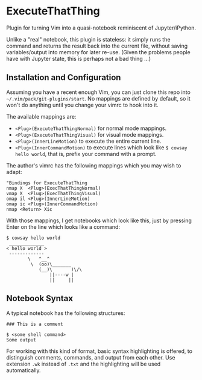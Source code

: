 ExecuteThatThing
====

Plugin for turning Vim into a quasi-notebook reminiscent of Jupyter/iPython.

Unlike a "real" notebook, this plugin is stateless: it simply runs the command and returns the result back into the current file, without saving variables/output into memory for later re-use.
(Given the problems people have with Jupyter state, this is perhaps not a bad thing ...)


Installation and Configuration
----

Assuming you have a recent enough Vim, you can just clone this repo into `~/.vim/pack/git-plugins/start`.
No mappings are defined by default, so it won't do anything until you change your vimrc to hook into it.

The available mappings are:

* `<Plug>(ExecuteThatThingNormal)` for normal mode mappings.
* `<Plug>(ExecuteThatThingVisual)` for visual mode mappings.
* `<Plug>(InnerLineMotion)` to execute the entire current line.
* `<Plug>(InnerCommandMotion)` to execute lines which look like `$ cowsay hello world`, that is, prefix your command with a prompt.

The author's vimrc has the following mappings which you may wish to adapt:

```
"Bindings for ExecuteThatThing
nmap X  <Plug>(ExecThatThingNormal)
vmap X  <Plug>(ExecThatThingVisual)
omap il <Plug>(InnerLineMotion)
omap ic <Plug>(InnerCommandMotion)
nmap <Return> Xic
```

With those mappings, I get notebooks which look like this, just by pressing Enter on the line which looks like a command:

```
$ cowsay hello world
 _____________ 
< hello world >
 ------------- 
        \   ^__^
         \  (oo)\_______
            (__)\       )\/\
                ||----w |
                ||     ||
```

Notebook Syntax
----

A typical notebook has the following structures:

```
### This is a comment

$ <some shell command>
Some output
```

For working with this kind of format, basic syntax highlighting is offered, to distinguish comments, commands, and output from each other.
Use extension `.wk` instead of `.txt` and the highlighting will be used automatically.
